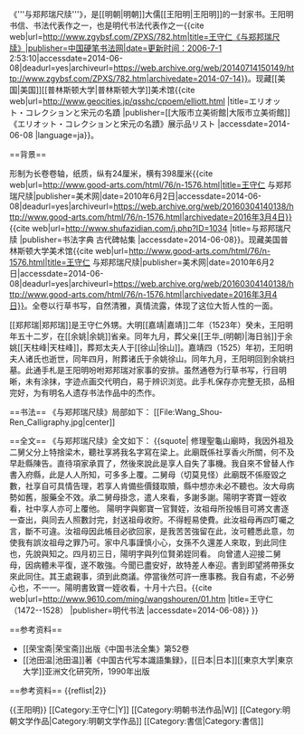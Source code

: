 《'''与郑邦瑞尺牍'''》，是[[明朝|明朝]]大儒[[王阳明|王阳明]]的一封家书。王阳明书信、书法代表作之一，也是明代书法代表作之一<ref>{{cite web|url=http://www.zgybsf.com/ZPXS/782.htm|title=王守仁《与郑邦瑞尺牍》|publisher=中国硬笔书法网|date=更新时间：2006-7-1 2:53:10|accessdate=2014-06-08|deadurl=yes|archiveurl=https://web.archive.org/web/20140714150149/http://www.zgybsf.com/ZPXS/782.htm|archivedate=2014-07-14}}</ref>。现藏[[美国|美国]][[普林斯顿大学|普林斯顿大学]]美术馆<ref>{{cite web|url=http://www.geocities.jp/qsshc/cpoem/elliott.html |title=エリオット・コレクションと宋元の名蹟 |publisher=[[大阪市立美術館|大阪市立美術館]]《エリオット・コレクションと宋元の名蹟》展示品リスト  |accessdate=2014-06-08 |language=ja}}</ref>。

==背景==

形制为长卷卷轴，纸质，纵有24厘米，横有398厘米<ref>{{cite web|url=http://www.good-arts.com/html/76/n-1576.html|title=王守仁 与郑邦瑞尺牍|publisher=美术网|date=2010年6月2日|accessdate=2014-06-08|deadurl=yes|archiveurl=https://web.archive.org/web/20160304140138/http://www.good-arts.com/html/76/n-1576.html|archivedate=2016年3月4日}}</ref><ref>{{cite web|url=http://www.shufazidian.com/j.php?ID=1034 |title=与郑邦瑞尺牍 |publisher=书法字典 古代碑帖集 |accessdate=2014-06-08}}</ref>。现藏美国普林斯顿大学美术馆<ref>{{cite web|url=http://www.good-arts.com/html/76/n-1576.html|title=王守仁 与郑邦瑞尺牍|publisher=美术网|date=2010年6月2日|accessdate=2014-06-08|deadurl=yes|archiveurl=https://web.archive.org/web/20160304140138/http://www.good-arts.com/html/76/n-1576.html|archivedate=2016年3月4日}}</ref>。全卷以行草书写，自然清雅，真情流露，体现了这位大哲人性的一面。

[[郑邦瑞|郑邦瑞]]是王守仁外甥。大明[[嘉靖|嘉靖]]二年（1523年）癸未，王阳明年五十二岁，在[[余姚|余姚]]省亲。同年九月，葬父亲[[王华_(明朝)|海日翁]]于余姚[[天柱峰|天柱峰]]，葬郑太夫人于[[徐山|徐山]]。嘉靖四（1525）年初，王阳明夫人诸氏也逝世，同年四月，附葬诸氏于余姚徐山。同年九月，王阳明回到余姚扫墓。此通手札是王阳明吩咐郑邦瑞对家事的安排。虽然通卷为行草书写，行目明晰，未有涂抹，字迹点画交代明白，易于辨识浏览。此手札保存亦完整无损，品相完好，为有明名人遗存书法作品中的杰作。

==书法==
《与郑邦瑞尺牍》局部如下：
[[File:Wang_Shou-Ren_Calligraphy.jpg|center]]

==全文==
《与郑邦瑞尺牍》全文如下：
{{squote|
修理聖龜山廟時，我因外祖及二舅父分上特捨梁木，聽社享將我名字寫在梁上。此廟既係社享香火所關，何不及早赴縣陳告。直待項家承買了，然後來說此是享人自失了事機。我自來不曾替人作書入府縣，此是人人所知，可多多上覆。二舅母（切莫見怪）此廟既不係廢毀之數，社享自可具情告理，若享人肯備些價錢取贖，縣中想亦未必不聽也。汝大母病勢如舊，服藥全不效。承二舅母掛念，遣人來看，多謝多謝。陽明字寄寶一姪收看，社中享人亦可上覆他。 陽明字與鄭寶一官賢姪，汝祖母所投帳目可將文書逐一查出，與同去人照數討完，封送祖母收貯。不得輕易使費。此汝祖母再四叮囑之言，斷不可違。汝祖母因此帳目必欲回家，是我苦苦強留在此，汝可體悉此意，勿使我有誤汝祖母之罪乃可。家中凡事謹慎小心，女孫不久還差人來取，到此同住也，先說與知之。四月初三日，陽明字與列位賢弟姪同看。 向曾遣人迎接二舅母，因病體未平復，遂不敢強。今聞已盡安好，故特差人奉迎。書到即望將帶孫女來此同住。其王處親事，須到此商議。停當後然可許一應事務。我自有處，不必勞心也，不一一。陽明書致寶一姪收看，十月十六日。<ref>{{cite web|url=http://www.9610.com/ming/wangshouren/01.htm |title=王守仁（1472--1528） |publisher=明代书法  |accessdate=2014-06-08}}</ref>
}}

==参考资料==
* [[荣宝斋|荣宝斋]]出版《中国书法全集》第52卷
* [[池田温|池田温]]著《中国古代写本識語集録》，[[日本|日本]][[東京大学|東京大学]]亚洲文化研究所，1990年出版

==参考资料==
{{reflist|2}}

{{王阳明}}
[[Category:王守仁|Y]]
[[Category:明朝书法作品|W]]
[[Category:明朝文学作品|Category:明朝文学作品]]
[[Category:書信|Category:書信]]